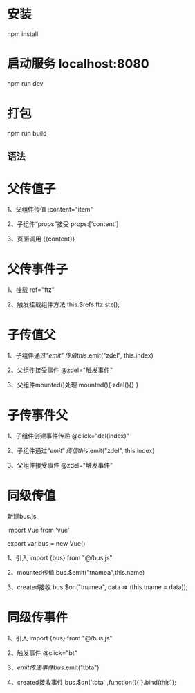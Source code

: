 # 安装
npm install

# 启动服务 localhost:8080
npm run dev

# 打包
npm run build

## 语法

# 父传值子
1、父组件传值     :content="item"

2、子组件“props”接受     props:['content']

3、页面调用     {{content}}

# 父传事件子
1、挂载     ref="ftz"

2、触发挂载组件方法     this.$refs.ftz.stz();

# 子传值父
1、子组件通过“$emit”传值     this.$emit("zdel", this.index)

2、父组件接受事件     @zdel="触发事件"

3、父组件mounted()处理     mounted(){ zdel(){} }

# 子传事件父
1、子组件创建事件传递     @click="del(index)"

2、子组件通过“$emit”传值     this.$emit("zdel", this.index)

3、父组件接受事件     @zdel="触发事件"

# 同级传值
新建bus.js

import Vue from 'vue'

export var bus = new Vue()

1、引入     import {bus} from "@/bus.js"

2、mounted传值     bus.$emit("tnamea",this.name)

3、created接收     bus.$on("tnamea", data => (this.tname = data));

# 同级传事件
1、引入     import {bus} from "@/bus.js"

2、触发事件     @click="bt"

3、$emit传递事件     bus.$emit("tbta")

4、created接收事件     bus.$on('tbta' ,function(){ }.bind(this));
